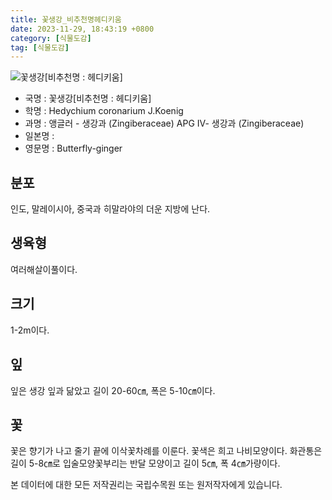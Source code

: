 ```yaml
---
title: 꽃생강_비추천명헤디키움
date: 2023-11-29, 18:43:19 +0800
category: [식물도감]
tag: [식물도감]
---
```




![꽃생강[비추천명 : 헤디키움]](http://www.nature.go.kr/fileUpload/plants/basic/Zingiberaceae/Hedychium/19740/19740_20230821143839889files_th2.jpg)
- 국명 : 꽃생강[비추천명 : 헤디키움]
- 학명 : Hedychium coronarium J.Koenig
- 과명 : 앵글러 - 생강과 (Zingiberaceae) APG Ⅳ- 생강과 (Zingiberaceae)
- 일본명 : 
- 영문명 : Butterfly-ginger


## 분포
인도, 말레이시아, 중국과 히말라야의 더운 지방에 난다.
## 생육형
여러해살이풀이다.
## 크기
1-2m이다.
## 잎
잎은 생강 잎과 닮았고 길이 20-60㎝, 폭은 5-10㎝이다.
## 꽃
꽃은 향기가 나고 줄기 끝에 이삭꽃차례를 이룬다. 꽃색은 희고 나비모양이다. 화관통은 길이 5-8㎝로 입술모양꽃부리는 반달 모양이고 길이 5㎝, 폭 4㎝가량이다.






본 데이터에 대한 모든 저작권리는 국립수목원 또는 원저작자에게 있습니다.
